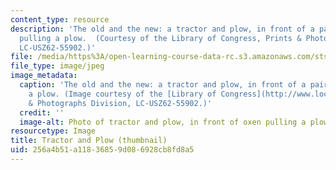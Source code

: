 ```yaml
---
content_type: resource
description: 'The old and the new: a tractor and plow, in front of a pair of oxen
  pulling a plow.  (Courtesy of the Library of Congress, Prints & Photographs Division,
  LC-USZ62-55902.)'
file: /media/https%3A/open-learning-course-data-rc.s3.amazonaws.com/sts-428-technology-and-change-in-rural-america-fall-2004/256a4b51a11836859d086928cb8fd8a5_sts-428f04-th.jpg
file_type: image/jpeg
image_metadata:
  caption: 'The old and the new: a tractor and plow, in front of a pair of oxen pulling
    a plow. (Image courtesy of the [Library of Congress](http://www.loc.gov/), Prints
    & Photographs Division, LC-USZ62-55902.)'
  credit: ''
  image-alt: Photo of tractor and plow, in front of oxen pulling a plow.
resourcetype: Image
title: Tractor and Plow (thumbnail)
uid: 256a4b51-a118-3685-9d08-6928cb8fd8a5
---
```

